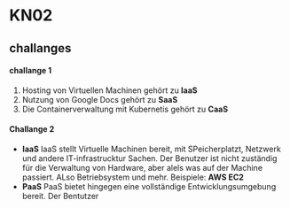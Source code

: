 # KN02

## challanges  

#### challange 1
1. Hosting von Virtuellen Machinen gehört zu **IaaS**
2. Nutzung von Google Docs gehört zu **SaaS**
3. Die Containerverwaltung mit Kubernetis gehört zu **CaaS**

#### Challange 2
- **IaaS**
IaaS stellt Virtuelle Machinen bereit, mit SPeicherplatzt, Netzwerk und andere IT-infrastrucktur Sachen.
Der Benutzer ist nicht zuständig für die Verwaltung von Hardware, aber alels was auf der Machine passiert. ALso Betriebsystem und mehr.
Beispiele: **AWS EC2**
- **PaaS**
PaaS bietet hingegen eine vollständige Entwicklungsumgebung bereit.
Der Bentutzer 